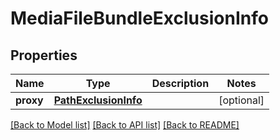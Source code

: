 # MediaFileBundleExclusionInfo


## Properties

Name | Type | Description | Notes
------------ | ------------- | ------------- | -------------
**proxy** | [**PathExclusionInfo**](PathExclusionInfo.md) |  | [optional] 

[[Back to Model list]](../#documentation-for-models) [[Back to API list]](../#documentation-for-api-endpoints) [[Back to README]](../)


